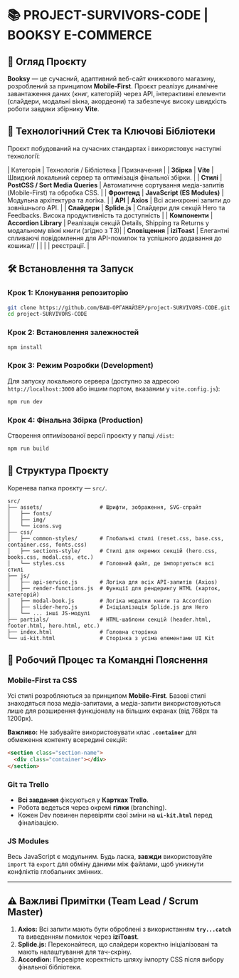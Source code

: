 # 📚 PROJECT-SURVIVORS-CODE | BOOKSY E-COMMERCE

## 📝 Огляд Проєкту

**Booksy** — це сучасний, адаптивний веб-сайт книжкового магазину, розроблений
за принципом **Mobile-First**. Проєкт реалізує динамічне завантаження даних
(книг, категорій) через API, інтерактивні елементи (слайдери, модальні вікна,
акордеони) та забезпечує високу швидкість роботи завдяки збірнику **Vite**.

## 🚀 Технологічний Стек та Ключові Бібліотеки

Проєкт побудований на сучасних стандартах і використовує наступні технології:

| Категорія | Технологія / Бібліотека | Призначення | | **Збірка** | **Vite** |
Швидкий локальний сервер та оптимізація фінальної збірки. | | **Стилі** |
**PostCSS / Sort Media Queries** | Автоматичне сортування медіа-запитів
(Mobile-First) та обробка CSS. | | **Фронтенд** | **JavaScript (ES Modules)** |
Модульна архітектура та логіка. | | **API** | **Axios** | Всі асинхронні запити
до зовнішнього API. | | **Слайдери** | **Splide.js** | Слайдери для секцій Hero
та Feedbacks. Висока продуктивність та доступність | | **Компоненти** |
**Accordion Library** | Реалізація секцій Details, Shipping та Returns у
модальному вікні книги (згідно з ТЗ)| | **Сповіщення** | **iziToast** |
Елегантні спливаючі повідомлення для API-помилок та успішного додавання до
кошика// | | | | реєстрації. |

## 🛠️ Встановлення та Запуск

### Крок 1: Клонування репозиторію

```bash
git clone https://github.com/ВАШ-ОРГАНАЙЗЕР/project-SURVIVORS-CODE.git
cd project-SURVIVORS-CODE
```

### Крок 2: Встановлення залежностей

```bash
npm install
```

### Крок 3: Режим Розробки (Development)

Для запуску локального сервера (доступно за адресою `http://localhost:3000` або
іншим портом, вказаним у `vite.config.js`):

```bash
npm run dev
```

### Крок 4: Фінальна Збірка (Production)

Створення оптимізованої версії проєкту у папці `/dist`:

```bash
npm run build
```

## 📂 Структура Проєкту

Коренева папка проєкту — `src/`.

```
src/
├── assets/                  # Шрифти, зображення, SVG-спрайт
│   ├── fonts/
│   ├── img/
│   └── icons.svg
├── css/
│   ├── common-styles/       # Глобальні стилі (reset.css, base.css, container.css, fonts.css)
│   ├── sections-style/      # Стилі для окремих секцій (hero.css, books.css, modal.css, etc.)
│   └── styles.css           # Головний файл, де імпортуються всі стилі
├── js/
│   ├── api-service.js       # Логіка для всіх API-запитів (Axios)
│   ├── render-functions.js  # Функції для рендерингу HTML (карток, категорій)
│   ├── modal-book.js        # Логіка модалки книги та Accordion
│   ├── slider-hero.js       # Ініціалізація Splide.js для Hero
│   └── ... інші JS-модулі
├── partials/                # HTML-шаблони секцій (header.html, footer.html, hero.html, etc.)
├── index.html               # Головна сторінка
└── ui-kit.html              # Сторінка з усіма елементами UI Kit
```

## 🤝 Робочий Процес та Командні Пояснення

### Mobile-First та CSS

Усі стилі розробляються за принципом **Mobile-First**. Базові стилі знаходяться
поза медіа-запитами, а медіа-запити використовуються лише для розширення
функціоналу на більших екранах (від 768px та 1200px).

**Важливо:** Не забувайте використовувати клас **`.container`** для обмеження
контенту всередині секцій:

```html
<section class="section-name">
  <div class="container"></div>
</section>
```

### Git та Trello

- **Всі завдання** фіксуються у **Картках Trello**.
- Робота ведеться через окремі **гілки** (branching).
- Кожен Dev повинен перевіряти свої зміни на **`ui-kit.html`** перед
  фіналізацією.

### JS Modules

Весь JavaScript є модульним. Будь ласка, **завжди** використовуйте `import` та
`export` для обміну даними між файлами, щоб уникнути конфліктів глобальних
змінних.

---

## ⚠️ Важливі Примітки (Team Lead / Scrum Master)

1.  **Axios:** Всі запити мають бути оброблені з використанням **`try...catch`**
    та виведенням помилок через **iziToast**.
2.  **Splide.js:** Переконайтеся, що слайдери коректно ініціалізовані та мають
    налаштування для тач-скріну.
3.  **Accordion:** Перевірте коректність шляху імпорту CSS після вибору
    фінальної бібліотеки.
